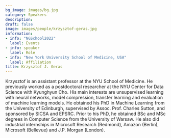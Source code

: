 ```yaml
---
bg_image: images/bg.jpg
category: Speakers
description: 
draft: false
image: images/people/krzysztof-geras.jpg
information:
- info: "NGSchool2022"
  label: Events
- info: speaker
  label: Role
- info: "New York University School of Medicine, USA"
  label: Affiliation
title: Krzysztof J. Geras
---
```


Krzysztof is an assistant professor at the NYU School of Medicine. He previously worked as a postdoctoral researcher at the NYU Center for Data Science with Kyunghyun Cho. His main interests are unsupervised learning with neural networks, model compression, transfer learning and evaluation of machine learning models. He obtained his PhD in Machine Learning from the University of Edinburgh, supervised by Assoc. Prof. Charles Sutton, and sponsored by SICSA and EPSRC. Prior to his PhD, he obtained BSc and MSc degrees in Computer Science from the University of Warsaw. He also did industrial internships in Microsoft Research (Redmond), Amazon (Berlin), Microsoft (Bellevue) and J.P. Morgan (London).